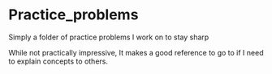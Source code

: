 # Practice_problems
 
Simply a folder of practice problems I work on to stay sharp

While not practically impressive, It makes a good reference to go to
if I need to explain concepts to others.
